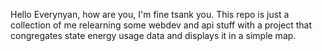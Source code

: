 Hello Everynyan, how are you, I'm fine tsank you.
This repo is just a collection of me relearning some webdev and api stuff with a project that congregates state energy usage data and displays it in a simple map. 
